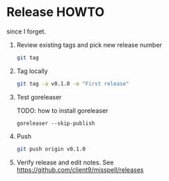 # Release HOWTO

since I forget.


1. Review existing tags and pick new release number

    ```bash
    git tag
    ```

2. Tag locally 

    ```bash
    git tag -a v0.1.0 -m "First release"
    ```

3. Test goreleaser

   TODO: how to install goreleaser

   ```
   goreleaser --skip-publish
   ```

4. Push

    ```bash
    git push origin v0.1.0
    ```

5. Verify release and edit notes.   See https://github.com/client9/misspell/releases

